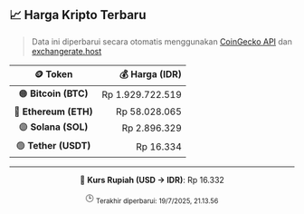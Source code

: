 

<!-- HARGA_KRIPTO -->
## 📈 Harga Kripto Terbaru

> Data ini diperbarui secara otomatis menggunakan [CoinGecko API](https://www.coingecko.com/) dan [exchangerate.host](https://exchangerate.host/)

<div align="center">

| 🪙 Token | 💰 Harga (IDR) |
|:------:|---------------:|
| 🟠 **Bitcoin (BTC)**   | Rp 1.929.722.519 |
| 🔵 **Ethereum (ETH)**  | Rp 58.028.065 |
| 🟣 **Solana (SOL)**    | Rp 2.896.329 |
| 🟢 **Tether (USDT)**   | Rp 16.334 |

---

💱 **Kurs Rupiah (USD → IDR)**: Rp 16.332

🕒 <sub>Terakhir diperbarui: 19/7/2025, 21.13.56</sub>

</div>
<!-- /HARGA_KRIPTO -->